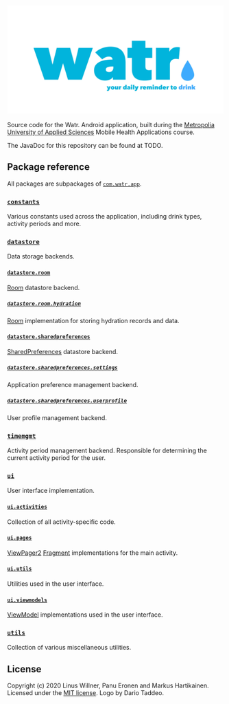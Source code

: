 ![Logo](.github/res/logo.jpg)

Source code for the Watr. Android application, built during the [Metropolia University of Applied Sciences](https://www.metropolia.fi) Mobile Health Applications course.

The JavaDoc for this repository can be found at TODO.

## Package reference

All packages are subpackages of [`com.watr.app`](app/src/main/java/com/watr/app).

### [`constants`](app/src/main/java/com/watr/app/constants)

Various constants used across the application, including drink types, activity periods and more.

### [`datastore`](app/src/main/java/com/watr/app/datastore)

Data storage backends.

#### [`datastore.room`](app/src/main/java/com/watr/app/datastore/room)

[Room](https://developer.android.com/topic/libraries/architecture/room) datastore backend.

##### [`datastore.room.hydration`](app/src/main/java/com/watr/app/datastore/room/hydration)

[Room](https://developer.android.com/topic/libraries/architecture/room) implementation for storing hydration records and data.

#### [`datastore.sharedpreferences`](app/src/main/java/com/watr/app/datastore/sharedpreferences)

[SharedPreferences](https://developer.android.com/training/data-storage/shared-preferences) datastore backend.

##### [`datastore.sharedpreferences.settings`](app/src/main/java/com/watr/app/datastore/sharedpreferences/settings)

Application preference management backend.

##### [`datastore.sharedpreferences.userprofile`](app/src/main/java/com/watr/app/datastore/sharedpreferences/userprofile)

User profile management backend.

### [`timemgmt`](app/src/main/java/com/watr/app/timemgmt)

Activity period management backend. Responsible for determining the current activity period for the user.

### [`ui`](app/src/main/java/com/watr/app/ui)

User interface implementation.

#### [`ui.activities`](app/src/main/java/com/watr/app/ui/activities)

Collection of all activity-specific code.

#### [`ui.pages`](app/src/main/java/com/watr/app/ui/pages)

[ViewPager2](https://developer.android.com/jetpack/androidx/releases/viewpager2) [Fragment](https://developer.android.com/guide/components/fragments) implementations for the main activity.

#### [`ui.utils`](app/src/main/java/com/watr/app/ui/utils)

Utilities used in the user interface.

#### [`ui.viewmodels`](app/src/main/java/com/watr/app/ui/viewmodels)

[ViewModel](https://developer.android.com/topic/libraries/architecture/viewmodel) implementations used in the user interface.

### [`utils`](app/src/main/java/com/watr/app/utils)

Collection of various miscellaneous utilities.

## License

Copyright (c) 2020 Linus Willner, Panu Eronen and Markus Hartikainen. Licensed under the [MIT license](LICENSE).
Logo by Dario Taddeo.
